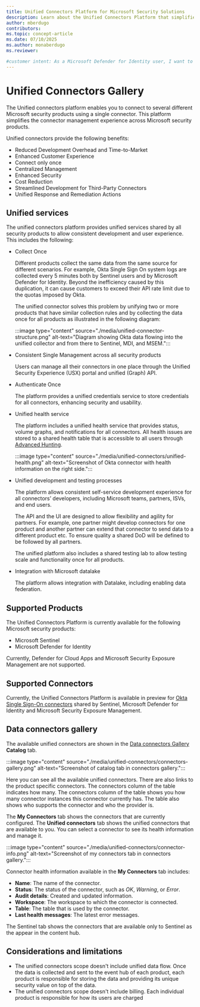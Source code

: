 ```yaml
---
title: Unified Connectors Platform for Microsoft Security Solutions
description: Learn about the Unified Connectors Platform that simplifies connector management across Microsoft security products including Sentinel, Defender for Cloud, and Defender for Identity.
author: mberdugo
contributors:
ms.topic: concept-article
ms.date: 07/10/2025
ms.author: monaberdugo
ms.reviewer: 

#customer intent: As a Microsoft Defender for Identity user, I want to understand how unified connectors work so I can manage my integration connections more efficiently.
---
```


# Unified Connectors Gallery

The Unified connectors platform enables you to connect to several different Microsoft security products using a single connector. This platform simplifies the connector management experience across Microsoft security products.

Unified connectors provide the following benefits:

- Reduced Development Overhead and Time-to-Market
- Enhanced Customer Experience
- Connect only once
- Centralized Management
- Enhanced Security
- Cost Reduction
- Streamlined Development for Third-Party Connectors
- Unified Response and Remediation Actions

## Unified services

The unified connectors platform provides unified services shared by all security products to allow consistent development and user experience. This includes the following:

- Collect Once

  Different products collect the same data from the same source for different scenarios. For example, Okta Single Sign On system logs are collected every 5 minutes both by Sentinel users and by Microsoft Defender for Identity. Beyond the inefficiency caused by this duplication, it can cause customers to exceed their API rate limit due to the quotas imposed by Okta.

  The unified connector solves this problem by unifying two or more products that have similar collection rules and by collecting the data once for all products as illustrated in the following diagram:

  :::image type="content" source="./media/unified-connector-structure.png" alt-text="Diagram showing Okta data flowing into the unified collector and from there to Sentinel, MDI, and MSEM.":::

- Consistent Single Management across all security products

  Users can manage all their connectors in one place through the Unified Security Experience (USX) portal and unified (Graph) API.

- Authenticate Once

  The platform provides a unified credentials service to store credentials for all connectors, enhancing security and usability.

- Unified health service

  The platform includes a unified health service that provides status, volume graphs, and notifications for all connectors. All health issues are stored to a shared health table that is accessible to all users through [Advanced Hunting](advanced-hunting.md).

  :::image type="content" source="./media/unified-connectors/unified-health.png" alt-text="Screenshot of Okta connector with health information on the right side.":::

- Unified development and testing processes

  The platform allows consistent self-service development experience for all connectors’ developers, including Microsoft teams, partners, ISVs, and end users.

  The API and the UI are designed to allow flexibility and agility for partners. For example, one partner might develop connectors for one product and another partner can extend that connector to send data to a different product etc. To ensure quality a shared DoD will be defined to be followed by all partners.

  The unified platform also includes a shared testing lab to allow testing scale and functionality once for all products.

- Integration with Microsoft datalake

  The platform allows integration with Datalake, including enabling data federation.

## Supported Products

The Unified Connectors Platform is currently available for the following Microsoft security products:

- Microsoft Sentinel
- Microsoft Defender for Identity

Currently, Defender for Cloud Apps and Microsoft Security Exposure Management are not supported.

## Supported Connectors

Currently, the Unified Connectors Platform is available in preview for [Okta Single Sign-On connectors](./okta-integration.md) shared by Sentinel, Microsoft Defender for Identity and Microsoft Security Exposure Management.

## Data connectors gallery

The available unified connectors are shown in the [Data connectors Gallery](https://security.microsoft.com/sentinel/unified-connector) **Catalog** tab.

:::image type="content" source="./media/unified-connectors/connectors-gallery.png" alt-text="Screenshot of catalog tab in connectors gallery.":::

Here you can see all the available unified connectors. There are also links to the product specific connectors. The connectors column of the table indicates how many. The connectors column of the table shows you how many connector instances this connector currently has. The table also shows who supports the connector and who the provider is.

The **My Connectors** tab shows the connectors that are currently configured. The **Unified connectors** tab shows the unified connectors that are available to you. You can select a connector to see its health information and manage it.

:::image type="content" source="./media/unified-connectors/connector-info.png" alt-text="Screenshot of my connectors tab in connectors gallery.":::

Connector health information available in the **My Connectors** tab includes:

- **Name**: The name of the connector.
- **Status**: The status of the connector, such as *OK*, *Warning*, or *Error*.
- **Audit details**: Created and updated information.
- **Workspace**: The workspace to which the connector is connected.
- **Table**: The table that is used by the connector.
- **Last health messages**: The latest error messages.

The Sentinel tab shows the connectors that are available only to Sentinel as the appear in the content hub.

## Considerations and limitations

- The unified connectors scope doesn't include unified data flow. Once the data is collected and sent to the event hub of each product, each product is responsible for storing the data and providing its unique security value on top of the data.
- The unified connectors scope doesn't include billing. Each individual product is responsible for how its users are charged
